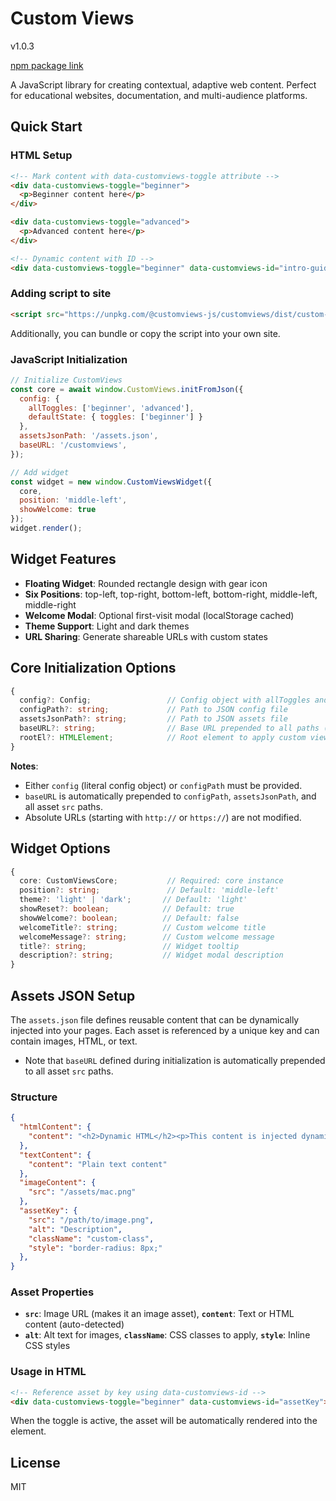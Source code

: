 # Custom Views

v1.0.3

[npm package link](https://www.npmjs.com/package/@customviews-js/customviews)

A JavaScript library for creating contextual, adaptive web content. Perfect for educational websites, documentation, and multi-audience platforms.

## Quick Start

### HTML Setup

```html
<!-- Mark content with data-customviews-toggle attribute -->
<div data-customviews-toggle="beginner">
  <p>Beginner content here</p>
</div>

<div data-customviews-toggle="advanced">
  <p>Advanced content here</p>
</div>

<!-- Dynamic content with ID -->
<div data-customviews-toggle="beginner" data-customviews-id="intro-guide"></div>
```

### Adding script to site

```html
<script src="https://unpkg.com/@customviews-js/customviews/dist/custom-views.umd.min.js"/>
```
Additionally, you can bundle or copy the script into your own site.


### JavaScript Initialization

```javascript
// Initialize CustomViews
const core = await window.CustomViews.initFromJson({
  config: {
    allToggles: ['beginner', 'advanced'],
    defaultState: { toggles: ['beginner'] }
  },
  assetsJsonPath: '/assets.json',
  baseURL: '/customviews',
});

// Add widget
const widget = new window.CustomViewsWidget({
  core,
  position: 'middle-left',
  showWelcome: true
});
widget.render();
```

## Widget Features

- **Floating Widget**: Rounded rectangle design with gear icon
- **Six Positions**: top-left, top-right, bottom-left, bottom-right, middle-left, middle-right
- **Welcome Modal**: Optional first-visit modal (localStorage cached)
- **Theme Support**: Light and dark themes
- **URL Sharing**: Generate shareable URLs with custom states

## Core Initialization Options

```typescript
{
  config?: Config;                 // Config object with allToggles and defaultState
  configPath?: string;             // Path to JSON config file
  assetsJsonPath?: string;         // Path to JSON assets file
  baseURL?: string;                // Base URL prepended to all paths (e.g., '/customviews')
  rootEl?: HTMLElement;            // Root element to apply custom views (default: document.body)
}
```

**Notes**: 
- Either `config` (literal config object) or `configPath` must be provided.
- `baseURL` is automatically prepended to `configPath`, `assetsJsonPath`, and all asset `src` paths.
- Absolute URLs (starting with `http://` or `https://`) are not modified.

## Widget Options

```typescript
{
  core: CustomViewsCore;           // Required: core instance
  position?: string;               // Default: 'middle-left'
  theme?: 'light' | 'dark';       // Default: 'light'
  showReset?: boolean;            // Default: true
  showWelcome?: boolean;          // Default: false
  welcomeTitle?: string;          // Custom welcome title
  welcomeMessage?: string;        // Custom welcome message
  title?: string;                 // Widget tooltip
  description?: string;           // Widget modal description
}
```

## Assets JSON Setup

The `assets.json` file defines reusable content that can be dynamically injected into your pages. Each asset is referenced by a unique key and can contain images, HTML, or text.
* Note that `baseURL` defined during initialization is automatically prepended to all asset `src` paths.

### Structure

```json
{
  "htmlContent": {
    "content": "<h2>Dynamic HTML</h2><p>This content is injected dynamically.</p>"
  },
  "textContent": {
    "content": "Plain text content"
  },
  "imageContent": {
    "src": "/assets/mac.png"
  },
  "assetKey": {
    "src": "/path/to/image.png",
    "alt": "Description",
    "className": "custom-class",
    "style": "border-radius: 8px;"
  },
}
```

### Asset Properties

- **`src`**: Image URL (makes it an image asset), **`content`**: Text or HTML content (auto-detected)
- **`alt`**: Alt text for images, **`className`**: CSS classes to apply, **`style`**: Inline CSS styles

### Usage in HTML

```html
<!-- Reference asset by key using data-customviews-id -->
<div data-customviews-toggle="beginner" data-customviews-id="assetKey"></div>
```

When the toggle is active, the asset will be automatically rendered into the element.


## License

MIT